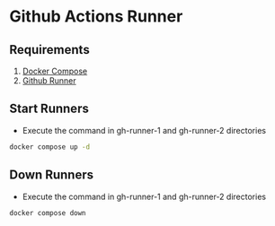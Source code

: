 # Github Actions Runner

## Requirements

1. [Docker Compose](https://docs.docker.com/compose/gettingstarted/)
2. [Github Runner](https://github.com/organizations/Apiki/settings/actions/runners)

## Start Runners

- Execute the command in gh-runner-1 and gh-runner-2 directories

```bash
docker compose up -d
```

## Down Runners

- Execute the command in gh-runner-1 and gh-runner-2 directories

```bash
docker compose down
```
